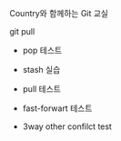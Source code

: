 Country와 함께하는 Git 교실

git pull
- pop 테스트
- stash 실습
- pull 테스트

- fast-forwart 테스트
- 3way other confilct test

